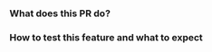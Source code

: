 ### What does this PR do?

<!-- A simple technical explanation would be very helpful usually 😊 -->

### How to test this feature and what to expect

<!--
Please describe what steps to take and what to expect in order to test this feature.
-->